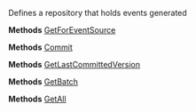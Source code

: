 Defines a repository that holds events generated

**Methods**
[GetForEventSource](Bifrost.Events.IEventStore.GetForEventSource)


**Methods**
[Commit](Bifrost.Events.IEventStore.Commit)


**Methods**
[GetLastCommittedVersion](Bifrost.Events.IEventStore.GetLastCommittedVersion)


**Methods**
[GetBatch](Bifrost.Events.IEventStore.GetBatch)


**Methods**
[GetAll](Bifrost.Events.IEventStore.GetAll)
